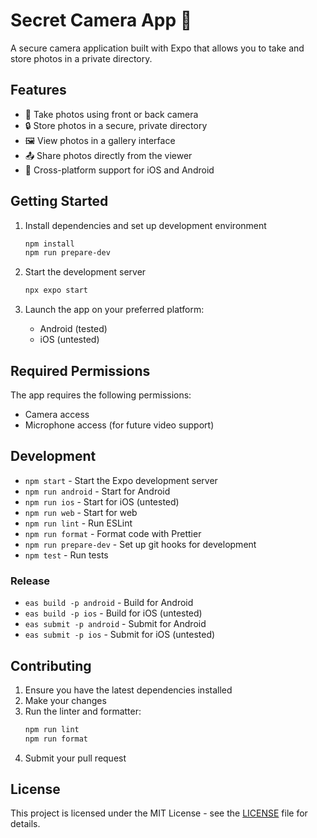 # Secret Camera App 📸

A secure camera application built with Expo that allows you to take and store photos in a private directory.

## Features

- 📱 Take photos using front or back camera
- 🔒 Store photos in a secure, private directory
- 🖼️ View photos in a gallery interface
- 📤 Share photos directly from the viewer
- 📱 Cross-platform support for iOS and Android

## Getting Started

1. Install dependencies and set up development environment

   ```bash
   npm install
   npm run prepare-dev
   ```

2. Start the development server

   ```bash
   npx expo start
   ```

3. Launch the app on your preferred platform:
   - Android (tested)
   - iOS (untested)

## Required Permissions

The app requires the following permissions:

- Camera access
- Microphone access (for future video support)

## Development

- `npm start` - Start the Expo development server
- `npm run android` - Start for Android
- `npm run ios` - Start for iOS (untested)
- `npm run web` - Start for web
- `npm run lint` - Run ESLint
- `npm run format` - Format code with Prettier
- `npm run prepare-dev` - Set up git hooks for development
- `npm test` - Run tests

### Release

- `eas build -p android` - Build for Android
- `eas build -p ios` - Build for iOS (untested)
- `eas submit -p android` - Submit for Android
- `eas submit -p ios` - Submit for iOS (untested)

## Contributing

1. Ensure you have the latest dependencies installed
2. Make your changes
3. Run the linter and formatter:
   ```bash
   npm run lint
   npm run format
   ```
4. Submit your pull request

## License

This project is licensed under the MIT License - see the [LICENSE](LICENSE) file for details.
